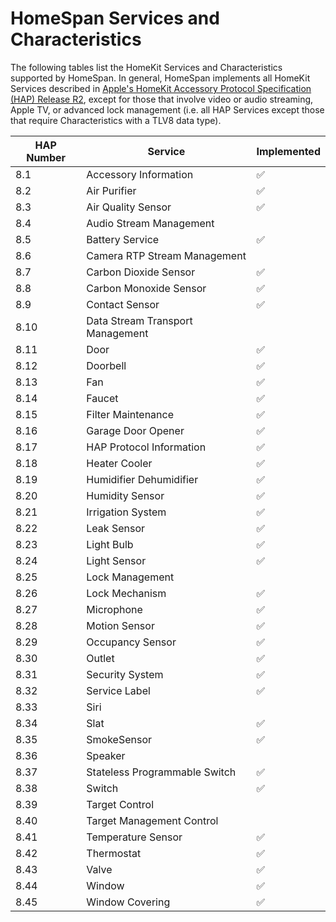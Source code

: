 # HomeSpan Services and Characteristics

The following tables list the HomeKit Services and Characteristics supported by HomeSpan. In general, HomeSpan implements all HomeKit Services described in [Apple's HomeKit Accessory Protocol Specification (HAP) Release R2](https://developer.apple.com/support/homekit-accessory-protocol/), except for those that involve video or audio streaming, Apple TV, or advanced lock management (i.e. all HAP Services except those that require Characteristics with a TLV8 data type).

HAP Number | Service | Implemented
---------- | ------- | -----------
8.1 | Accessory Information | ✅
8.2 | Air Purifier | ✅
8.3 | Air Quality Sensor | ✅
8.4 | Audio Stream Management | 
8.5 | Battery Service | ✅
8.6 | Camera RTP Stream Management |
8.7 | Carbon Dioxide Sensor | ✅
8.8 | Carbon Monoxide Sensor | ✅
8.9 | Contact Sensor | ✅
8.10 | Data Stream Transport Management |
8.11 | Door | ✅
8.12 | Doorbell | ✅
8.13 | Fan | ✅
8.14 | Faucet | ✅
8.15 | Filter Maintenance | ✅
8.16 | Garage Door Opener | ✅
8.17 | HAP Protocol Information | ✅
8.18 | Heater Cooler | ✅
8.19 | Humidifier Dehumidifier | ✅
8.20 | Humidity Sensor | ✅
8.21 | Irrigation System | ✅
8.22 | Leak Sensor | ✅
8.23 | Light Bulb | ✅
8.24 | Light Sensor | ✅
8.25 | Lock Management |
8.26 | Lock Mechanism | ✅
8.27 |Microphone | ✅
8.28 | Motion Sensor | ✅
8.29 | Occupancy Sensor | ✅
8.30 | Outlet | ✅
8.31 | Security System | ✅
8.32 | Service Label | ✅
8.33 | Siri |
8.34 | Slat | ✅
8.35 | SmokeSensor | ✅
8.36 | Speaker | 
8.37 | Stateless Programmable Switch | ✅
8.38 | Switch | ✅
8.39 | Target Control |
8.40 | Target Management Control |
8.41 | Temperature Sensor | ✅
8.42 | Thermostat | ✅
8.43 | Valve | ✅
8.44 | Window | ✅
8.45 |Window Covering | ✅


